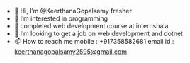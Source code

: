 - 👋 Hi, I’m @KeerthanaGopalsamy fresher 
- 👀 I’m interested in programming
- 🌱 completed web development course at internshala.
- 💞️ I’m looking to get a job on web development and dotnet 
- 📫 How to reach me 
                   mobile : +917358582681 
                 email id : keerthanagopalsamy2595@gmail.com

<!---
KeerthanaGopalsamy/KeerthanaGopalsamy is a ✨ special ✨ repository because its `README.md` (this file) appears on your GitHub profile.
You can click the Preview link to take a look at your changes.
--->
